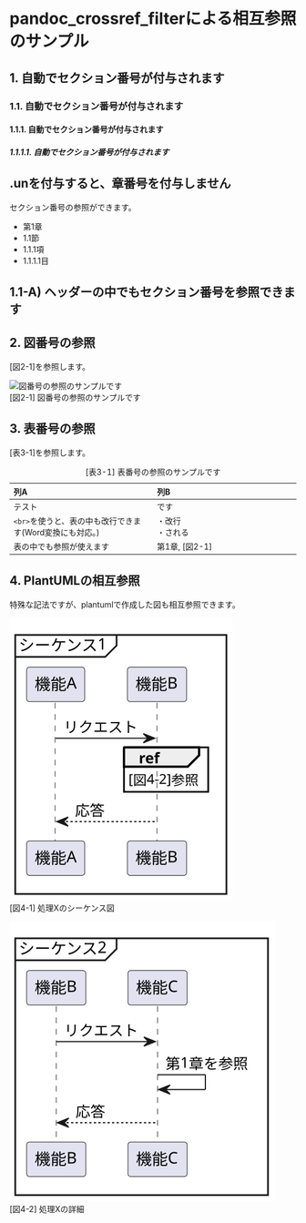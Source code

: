 # pandoc_crossref_filterによる相互参照のサンプル

## 1. 自動でセクション番号が付与されます

### 1.1. 自動でセクション番号が付与されます

#### 1.1.1. 自動でセクション番号が付与されます

##### 1.1.1.1. 自動でセクション番号が付与されます

## .unを付与すると、章番号を付与しません

セクション番号の参照ができます。

- 第1章
- 1.1節
- 1.1.1項
- 1.1.1.1目

## 1.1-A) ヘッダーの中でもセクション番号を参照できます

## 2. 図番号の参照

\[図2-1\]を参照します。

![図番号の参照のサンプルです](http://mirrors.creativecommons.org/presskit/logos/cc.logo.large.png)  
\[図2-1\] 図番号の参照のサンプルです

## 3. 表番号の参照

\[表3-1\]を参照します。

<table>
<caption>[表3-1] 表番号の参照のサンプルです</caption>
<colgroup>
<col style="width: 50%" />
<col style="width: 50%" />
</colgroup>
<thead>
<tr>
<th style="text-align: left;">列A</th>
<th style="text-align: left;">列B</th>
</tr>
</thead>
<tbody>
<tr>
<td style="text-align: left;">テスト</td>
<td style="text-align: left;">です</td>
</tr>
<tr>
<td
style="text-align: left;"><code>&lt;br&gt;</code>を使うと、表の中も改行できます(Word変換にも対応。)</td>
<td style="text-align: left;">・改行<br />
・される<br />
</td>
</tr>
<tr>
<td style="text-align: left;">表の中でも参照が使えます</td>
<td style="text-align: left;">第1章, [図2-1]</td>
</tr>
</tbody>
</table>

## 4. PlantUMLの相互参照

特殊な記法ですが、plantumlで作成した図も相互参照できます。

![処理Xのシーケンス図](assets/test1.svg)  
\[図4-1\] 処理Xのシーケンス図

  

![処理Xの詳細](assets/test2.svg)  
\[図4-2\] 処理Xの詳細
